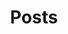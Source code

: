 ---
title: "Posts"
description: "A collection of pointless blabber"
icon: "fas fa-archive fa-2x"
---